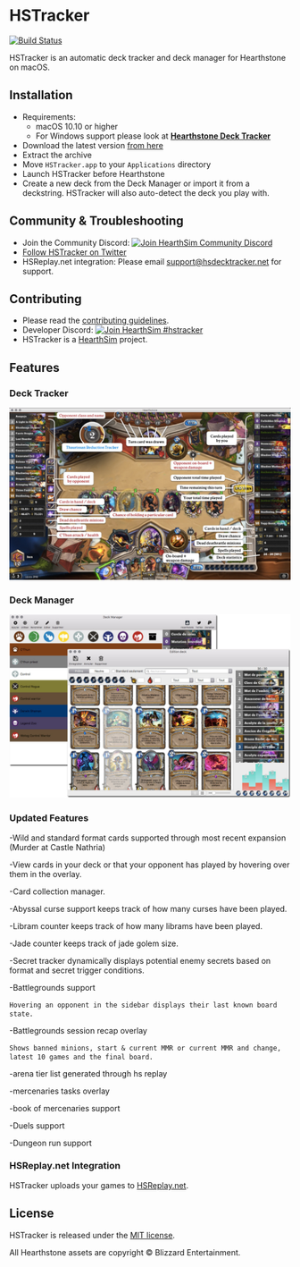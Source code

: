 # HSTracker
[![Build Status](https://travis-ci.org/HearthSim/HSTracker.svg?branch=master)](https://travis-ci.org/HearthSim/HSTracker)

HSTracker is an automatic deck tracker and deck manager for Hearthstone on macOS.


## Installation
- Requirements:
  - macOS 10.10 or higher
  - For Windows support please look at [**Hearthstone Deck Tracker**](https://github.com/HearthSim/Hearthstone-Deck-Tracker/)
- Download the latest version [from here](https://hsdecktracker.net/hstracker/download/)
- Extract the archive
- Move `HSTracker.app` to your `Applications` directory
- Launch HSTracker before Hearthstone
- Create a new deck from the Deck Manager or import it from a deckstring. HSTracker will also auto-detect the deck you play with.


## Community & Troubleshooting
- Join the Community Discord: [![Join HearthSim Community Discord](https://discordapp.com/api/guilds/265636998700728321/widget.png)](https://discord.gg/hearthsim)
- [Follow HSTracker on Twitter](https://twitter.com/hstracker_mac)
- HSReplay.net integration: Please email <support@hsdecktracker.net> for support.


## Contributing
- Please read the [contributing guidelines](https://github.com/HearthSim/HSTracker/blob/master/CONTRIBUTING.md).
- Developer Discord: [![Join HearthSim #hstracker](https://img.shields.io/badge/discord-join%20chat-blue.svg)](https://discord.gg/hearthsim-devs)
- HSTracker is a [HearthSim](https://hearthsim.info) project.


## Features
### Deck Tracker
![Deck Tracker](https://github.com/HearthSim/HSTracker/blob/master/hstracker.jpg)

### Deck Manager
![Deck Manager](https://github.com/HearthSim/HSTracker/blob/master/manager.jpg)

### Updated Features
-Wild and standard format cards supported through most recent expansion (Murder at Castle Nathria)

-View cards in your deck or that your opponent has played by hovering over them in the overlay.

-Card collection manager.

-Abyssal curse support keeps track of how many curses have been played.

-Libram counter keeps track of how many librams have been played.

-Jade counter keeps track of jade golem size.

-Secret tracker dynamically displays potential enemy secrets based on format and secret trigger conditions.

-Battlegrounds support

	Hovering an opponent in the sidebar displays their last known board state.
	
-Battlegrounds session recap overlay

	Shows banned minions, start & current MMR or current MMR and change, latest 10 games and the final board.

-arena tier list generated through hs replay

-mercenaries tasks overlay

-book of mercenaries support

-Duels support

-Dungeon run support

### HSReplay.net Integration
HSTracker uploads your games to [HSReplay.net](https://hsreplay.net).


## License
HSTracker is released under the [MIT license](LICENSE).

All Hearthstone assets are copyright © Blizzard Entertainment.
